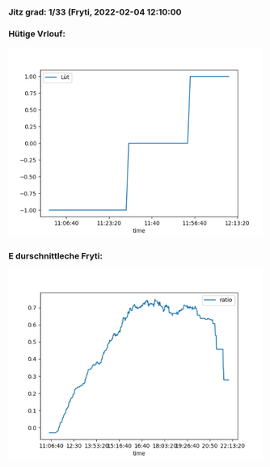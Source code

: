 ### Jitz grad: 1/33 (Fryti, 2022-02-04 12:10:00

### Hütige Vrlouf:
![Graph](Today.png)

### E durschnittleche Fryti:
![Graph](Fryti.png)